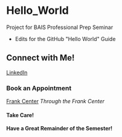 # Hello_World
Project for BAIS Professional Prep Seminar
- Edits for the GitHub "Hello World" Guide

## Connect with Me!
[LinkedIn](https://www.linkedin.com/in/james-j-hughes/)

### Book an Appointment
[Frank Center](https://tippie.mywconline.com/index.php?logout=YES)
*Through the Frank Center*

#### Take Care!

**Have a Great Remainder of the Semester!**
